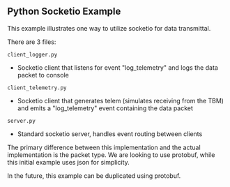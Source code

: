 ## Python Socketio Example

This example illustrates one way to utilize socketio for data transmittal.

There are 3 files:

`client_logger.py`
- Socketio client that listens for event "log_telemetry" and logs
the data packet to console

`client_telemetry.py`
- Socketio client that generates telem (simulates receiving from the TBM) and emits a "log_telemetry" event containing the data packet

`server.py`
- Standard socketio server, handles event routing between clients  

The primary difference between this implementation and the actual implementation is the packet type. We are looking to use protobuf, while this initial example uses json for simplicity. 

In the future, this example can be duplicated using protobuf.

